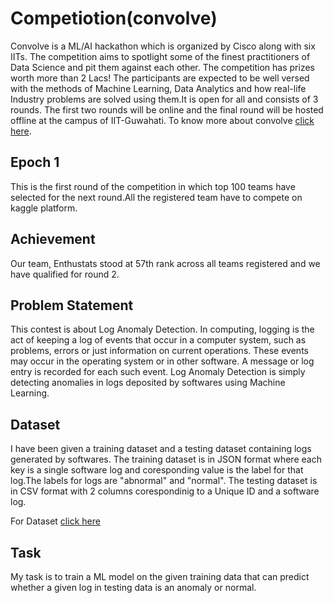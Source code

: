 # Competiotion(convolve)

Convolve is a ML/AI hackathon which is organized by Cisco along with six IITs. The competition aims to spotlight some of the finest practitioners of Data Science and pit them against each other. The competition has prizes worth more than 2 Lacs! The participants are expected to be well versed with the methods of Machine Learning, Data Analytics and how real-life Industry problems are solved using them.It is open for all and consists of 3 rounds. The first two rounds will be online and the final round will be hosted offline at the campus of IIT-Guwahati.
To know more about convolve [click here](https://unstop.com/hackathon/convolve-a-mlai-hackathon-for-the-future-cisco-524330).

## Epoch 1 

This is the first round of the competition in which top 100 teams have selected for the next round.All the registered team have to compete on kaggle platform.

## Achievement 

Our team, Enthustats stood at 57th rank across all teams registered and we have qualified for round 2.

## Problem Statement

This contest is about Log Anomaly Detection. In computing, logging is the act of keeping a log of events that occur in a computer system, such as problems, errors or just information on current operations. These events may occur in the operating system or in other software. A message or log entry is recorded for each such event. Log Anomaly Detection is simply detecting anomalies in logs deposited by softwares using Machine Learning.

## Dataset

I have been given a training dataset and a testing dataset containing logs generated by softwares. The training dataset is in JSON format where each key is a single software log and coresponding value is the label for that log.The labels for logs are "abnormal" and "normal". The testing dataset is in CSV format with 2 columns corespondinig to a Unique ID and a software log.

For Dataset [click here](https://www.kaggle.com/competitions/convolve-epoch1/data)

## Task

My task is to train a ML model on the given training data that can predict whether a given log in testing data is an anomaly or normal.

